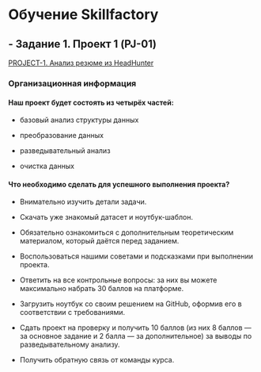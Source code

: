 # **Обучение Skillfactory**
## - Задание 1. Проект 1 (PJ-01)
[PROJECT-1. Анализ резюме из HeadHunter](https://github.com/govoridaa/SF/blob/main/PROJECT-1.%20Анализ%20резюме%20из%20HeadHunter/Project-1._Ноутбук-шаблон.ipynb)
### Организационная информация
#### Наш проект будет состоять из четырёх частей:

- базовый анализ структуры данных

- преобразование данных

- разведывательный анализ

- очистка данных

#### Что необходимо сделать для успешного выполнения проекта?

- Внимательно изучить детали задачи.

- Скачать уже знакомый датасет и ноутбук-шаблон.

- Обязательно ознакомиться с дополнительным теоретическим материалом, который даётся перед заданием.

- Воспользоваться нашими советами и подсказками при выполнении проекта.
- Ответить на все контрольные вопросы: за них вы можете максимально набрать 30 баллов на платформе.
- Загрузить ноутбук со своим решением на GitHub, оформив его в соответствии с требованиями.
- Сдать проект на проверку и получить 10 баллов (из них 8 баллов — за основное задание и 2 балла — за дополнительное) за выводы по разведывательному анализу.
- Получить обратную связь от команды курса.